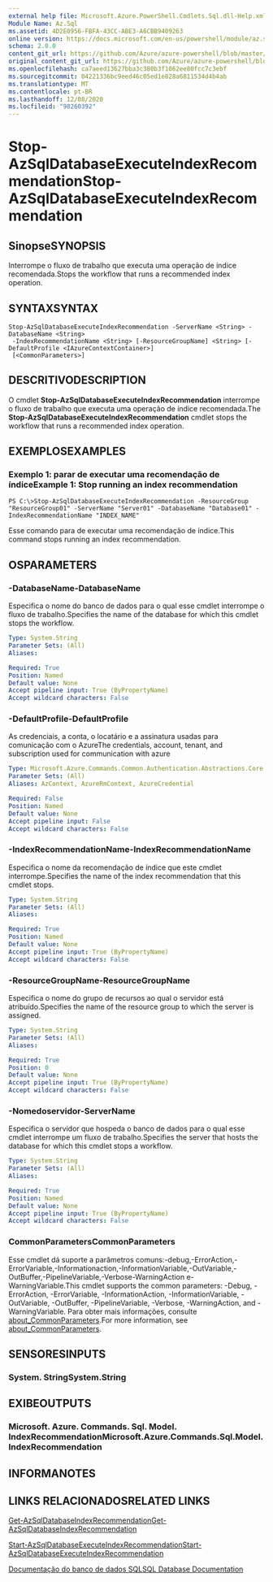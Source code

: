 ```yaml
---
external help file: Microsoft.Azure.PowerShell.Cmdlets.Sql.dll-Help.xml
Module Name: Az.Sql
ms.assetid: 4D2E0956-FBFA-43CC-ABE3-A6CBB9409263
online version: https://docs.microsoft.com/en-us/powershell/module/az.sql/stop-azsqldatabaseexecuteindexrecommendation
schema: 2.0.0
content_git_url: https://github.com/Azure/azure-powershell/blob/master/src/Sql/Sql/help/Stop-AzSqlDatabaseExecuteIndexRecommendation.md
original_content_git_url: https://github.com/Azure/azure-powershell/blob/master/src/Sql/Sql/help/Stop-AzSqlDatabaseExecuteIndexRecommendation.md
ms.openlocfilehash: ca7aeed13627bba3c380b3f1062ee80fcc7c3ebf
ms.sourcegitcommit: 04221336bc9eed46c05ed1e828a6811534d4b4ab
ms.translationtype: MT
ms.contentlocale: pt-BR
ms.lasthandoff: 12/08/2020
ms.locfileid: "98260392"
---
```

# <span data-ttu-id="c2b75-101">Stop-AzSqlDatabaseExecuteIndexRecommendation</span><span class="sxs-lookup"><span data-stu-id="c2b75-101">Stop-AzSqlDatabaseExecuteIndexRecommendation</span></span>

## <span data-ttu-id="c2b75-102">Sinopse</span><span class="sxs-lookup"><span data-stu-id="c2b75-102">SYNOPSIS</span></span>
<span data-ttu-id="c2b75-103">Interrompe o fluxo de trabalho que executa uma operação de índice recomendada.</span><span class="sxs-lookup"><span data-stu-id="c2b75-103">Stops the workflow that runs a recommended index operation.</span></span>

## <span data-ttu-id="c2b75-104">SYNTAX</span><span class="sxs-lookup"><span data-stu-id="c2b75-104">SYNTAX</span></span>

```
Stop-AzSqlDatabaseExecuteIndexRecommendation -ServerName <String> -DatabaseName <String>
 -IndexRecommendationName <String> [-ResourceGroupName] <String> [-DefaultProfile <IAzureContextContainer>]
 [<CommonParameters>]
```

## <span data-ttu-id="c2b75-105">DESCRITIVO</span><span class="sxs-lookup"><span data-stu-id="c2b75-105">DESCRIPTION</span></span>
<span data-ttu-id="c2b75-106">O cmdlet **Stop-AzSqlDatabaseExecuteIndexRecommendation** interrompe o fluxo de trabalho que executa uma operação de índice recomendada.</span><span class="sxs-lookup"><span data-stu-id="c2b75-106">The **Stop-AzSqlDatabaseExecuteIndexRecommendation** cmdlet stops the workflow that runs a recommended index operation.</span></span>

## <span data-ttu-id="c2b75-107">EXEMPLOS</span><span class="sxs-lookup"><span data-stu-id="c2b75-107">EXAMPLES</span></span>

### <span data-ttu-id="c2b75-108">Exemplo 1: parar de executar uma recomendação de índice</span><span class="sxs-lookup"><span data-stu-id="c2b75-108">Example 1: Stop running an index recommendation</span></span>
```
PS C:\>Stop-AzSqlDatabaseExecuteIndexRecommendation -ResourceGroup "ResourceGroup01" -ServerName "Server01" -DatabaseName "Database01" -IndexRecommendationName "INDEX_NAME"
```

<span data-ttu-id="c2b75-109">Esse comando para de executar uma recomendação de índice.</span><span class="sxs-lookup"><span data-stu-id="c2b75-109">This command stops running an index recommendation.</span></span>

## <span data-ttu-id="c2b75-110">OS</span><span class="sxs-lookup"><span data-stu-id="c2b75-110">PARAMETERS</span></span>

### <span data-ttu-id="c2b75-111">-DatabaseName</span><span class="sxs-lookup"><span data-stu-id="c2b75-111">-DatabaseName</span></span>
<span data-ttu-id="c2b75-112">Especifica o nome do banco de dados para o qual esse cmdlet interrompe o fluxo de trabalho.</span><span class="sxs-lookup"><span data-stu-id="c2b75-112">Specifies the name of the database for which this cmdlet stops the workflow.</span></span>

```yaml
Type: System.String
Parameter Sets: (All)
Aliases:

Required: True
Position: Named
Default value: None
Accept pipeline input: True (ByPropertyName)
Accept wildcard characters: False
```

### <span data-ttu-id="c2b75-113">-DefaultProfile</span><span class="sxs-lookup"><span data-stu-id="c2b75-113">-DefaultProfile</span></span>
<span data-ttu-id="c2b75-114">As credenciais, a conta, o locatário e a assinatura usadas para comunicação com o Azure</span><span class="sxs-lookup"><span data-stu-id="c2b75-114">The credentials, account, tenant, and subscription used for communication with azure</span></span>

```yaml
Type: Microsoft.Azure.Commands.Common.Authentication.Abstractions.Core.IAzureContextContainer
Parameter Sets: (All)
Aliases: AzContext, AzureRmContext, AzureCredential

Required: False
Position: Named
Default value: None
Accept pipeline input: False
Accept wildcard characters: False
```

### <span data-ttu-id="c2b75-115">-IndexRecommendationName</span><span class="sxs-lookup"><span data-stu-id="c2b75-115">-IndexRecommendationName</span></span>
<span data-ttu-id="c2b75-116">Especifica o nome da recomendação de índice que este cmdlet interrompe.</span><span class="sxs-lookup"><span data-stu-id="c2b75-116">Specifies the name of the index recommendation that this cmdlet stops.</span></span>

```yaml
Type: System.String
Parameter Sets: (All)
Aliases:

Required: True
Position: Named
Default value: None
Accept pipeline input: True (ByPropertyName)
Accept wildcard characters: False
```

### <span data-ttu-id="c2b75-117">-ResourceGroupName</span><span class="sxs-lookup"><span data-stu-id="c2b75-117">-ResourceGroupName</span></span>
<span data-ttu-id="c2b75-118">Especifica o nome do grupo de recursos ao qual o servidor está atribuído.</span><span class="sxs-lookup"><span data-stu-id="c2b75-118">Specifies the name of the resource group to which the server is assigned.</span></span>

```yaml
Type: System.String
Parameter Sets: (All)
Aliases:

Required: True
Position: 0
Default value: None
Accept pipeline input: True (ByPropertyName)
Accept wildcard characters: False
```

### <span data-ttu-id="c2b75-119">-Nomedoservidor</span><span class="sxs-lookup"><span data-stu-id="c2b75-119">-ServerName</span></span>
<span data-ttu-id="c2b75-120">Especifica o servidor que hospeda o banco de dados para o qual esse cmdlet interrompe um fluxo de trabalho.</span><span class="sxs-lookup"><span data-stu-id="c2b75-120">Specifies the server that hosts the database for which this cmdlet stops a workflow.</span></span>

```yaml
Type: System.String
Parameter Sets: (All)
Aliases:

Required: True
Position: Named
Default value: None
Accept pipeline input: True (ByPropertyName)
Accept wildcard characters: False
```

### <span data-ttu-id="c2b75-121">CommonParameters</span><span class="sxs-lookup"><span data-stu-id="c2b75-121">CommonParameters</span></span>
<span data-ttu-id="c2b75-122">Esse cmdlet dá suporte a parâmetros comuns:-debug,-ErrorAction,-ErrorVariable,-Informationaction,-InformationVariable,-OutVariable,-OutBuffer,-PipelineVariable,-Verbose-WarningAction e-WarningVariable.</span><span class="sxs-lookup"><span data-stu-id="c2b75-122">This cmdlet supports the common parameters: -Debug, -ErrorAction, -ErrorVariable, -InformationAction, -InformationVariable, -OutVariable, -OutBuffer, -PipelineVariable, -Verbose, -WarningAction, and -WarningVariable.</span></span> <span data-ttu-id="c2b75-123">Para obter mais informações, consulte [about_CommonParameters](http://go.microsoft.com/fwlink/?LinkID=113216).</span><span class="sxs-lookup"><span data-stu-id="c2b75-123">For more information, see [about_CommonParameters](http://go.microsoft.com/fwlink/?LinkID=113216).</span></span>

## <span data-ttu-id="c2b75-124">SENSORES</span><span class="sxs-lookup"><span data-stu-id="c2b75-124">INPUTS</span></span>

### <span data-ttu-id="c2b75-125">System. String</span><span class="sxs-lookup"><span data-stu-id="c2b75-125">System.String</span></span>

## <span data-ttu-id="c2b75-126">EXIBE</span><span class="sxs-lookup"><span data-stu-id="c2b75-126">OUTPUTS</span></span>

### <span data-ttu-id="c2b75-127">Microsoft. Azure. Commands. Sql. Model. IndexRecommendation</span><span class="sxs-lookup"><span data-stu-id="c2b75-127">Microsoft.Azure.Commands.Sql.Model.IndexRecommendation</span></span>

## <span data-ttu-id="c2b75-128">INFORMA</span><span class="sxs-lookup"><span data-stu-id="c2b75-128">NOTES</span></span>

## <span data-ttu-id="c2b75-129">LINKS RELACIONADOS</span><span class="sxs-lookup"><span data-stu-id="c2b75-129">RELATED LINKS</span></span>

[<span data-ttu-id="c2b75-130">Get-AzSqlDatabaseIndexRecommendation</span><span class="sxs-lookup"><span data-stu-id="c2b75-130">Get-AzSqlDatabaseIndexRecommendation</span></span>](./Get-AzSqlDatabaseIndexRecommendation.md)

[<span data-ttu-id="c2b75-131">Start-AzSqlDatabaseExecuteIndexRecommendation</span><span class="sxs-lookup"><span data-stu-id="c2b75-131">Start-AzSqlDatabaseExecuteIndexRecommendation</span></span>](./Start-AzSqlDatabaseExecuteIndexRecommendation.md)

[<span data-ttu-id="c2b75-132">Documentação do banco de dados SQL</span><span class="sxs-lookup"><span data-stu-id="c2b75-132">SQL Database Documentation</span></span>](https://docs.microsoft.com/azure/sql-database/)


